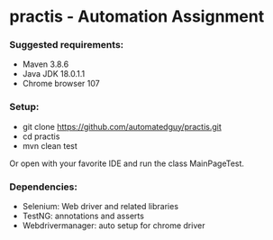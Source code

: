 # practis - Automation Assignment

### Suggested requirements:
- Maven 3.8.6
- Java JDK 18.0.1.1
- Chrome browser 107

### Setup:
- git clone https://github.com/automatedguy/practis.git
- cd practis
- mvn clean test

Or open with your favorite IDE and run the class MainPageTest.

### Dependencies:
- Selenium: Web driver and related libraries
- TestNG: annotations and asserts
- Webdrivermanager: auto setup for chrome driver
